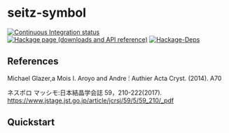 # seitz-symbol

[![Continuous Integration status][status-png]][status]
[![Hackage page (downloads and API reference)][hackage-png]][hackage]
[![Hackage-Deps][hackage-deps-png]][hackage-deps]

## References

Michael Glazer,a Mois I. Aroyo and Andre ́: Authier Acta Cryst. (2014). A70

ネスポロ マッシモ:日本結晶学会誌 59，210-222(2017).
https://www.jstage.jst.go.jp/article/jcrsj/59/5/59_210/_pdf

## Quickstart

 [hackage]: http://hackage.haskell.org/package/seitz-symbol
 [hackage-png]: http://img.shields.io/hackage/v/seitz-symbol.svg
 [hackage-deps]: http://packdeps.haskellers.com/reverse/seitz-symbol
 [hackage-deps-png]: https://img.shields.io/hackage-deps/v/seitz-symbol.svg

 [status]: http://travis-ci.org/narumij/seitz-symbol?branch=master
 [status-png]: https://api.travis-ci.org/narumij/seitz-symbol.svg?branch=master
